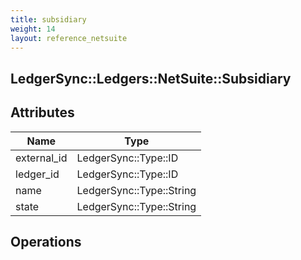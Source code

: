 ```yaml
---
title: subsidiary
weight: 14
layout: reference_netsuite
---
```


## LedgerSync::Ledgers::NetSuite::Subsidiary

## Attributes

| Name | Type |
| ---- | ---- |
| external_id | LedgerSync::Type::ID |
| ledger_id | LedgerSync::Type::ID |
| name | LedgerSync::Type::String |
| state | LedgerSync::Type::String |


## Operations

